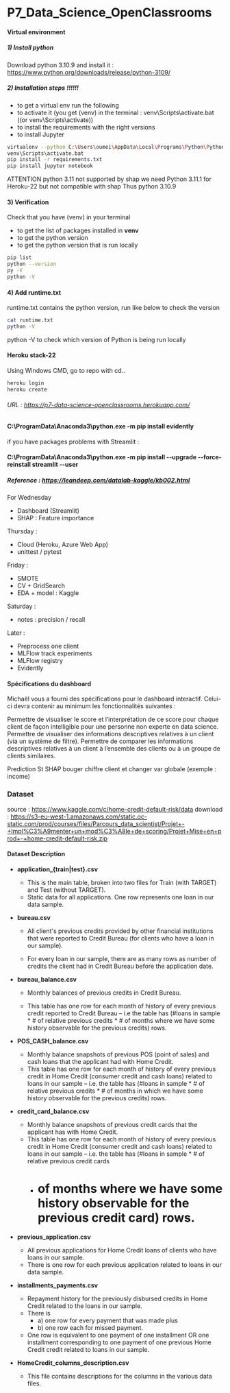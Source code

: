 # P7_Data_Science_OpenClassrooms

#### Virtual environment

##### 1) Install python

Download python 3.10.9 and install it : https://www.python.org/downloads/release/python-3109/

##### 2) Installation steps !!!!!!

- to get a virtual env run the following
- to activate it (you get (venv) in the terminal : venv\Scripts\activate.bat ((or venv\Scripts\activate))
- to install the requirements with the right versions
- to install Jupyter

````bash
virtualenv --python C:\Users\oumei\AppData\Local\Programs\Python\Python310\python.exe venv
venv\Scripts\activate.bat 
pip install -r requirements.txt
pip install jupyter notebook
````

ATTENTION python 3.11 not supported by shap
we need Python 3.11.1 for Heroku-22 but not compatible with shap
Thus python 3.10.9

#### 3) Verification

Check that you have (venv) in your terminal

- to get the list of packages installed in **venv**
- to get the python version
- to get the python version that is run locally

````bash
pip list
python --version
py -V
python -V
````

#### 4) Add runtime.txt

runtime.txt contains the python version, run like below to check the version

````bash
cat runtime.txt
python -V
````

python -V to check which version of Python is being run locally

#### Heroku stack-22

Using Windows CMD, go to repo with cd..

````bash
heroku login
heroku create
````

###### URL : https://p7-data-science-openclassrooms.herokuapp.com/

#### C:\ProgramData\Anaconda3\python.exe -m pip install evidently

if you have packages problems with Streamlit :

#### C:\ProgramData\Anaconda3\python.exe -m pip install --upgrade --force-reinstall streamlit --user

##### Reference : https://leandeep.com/datalab-kaggle/kb002.html

For Wednesday

- Dashboard (Streamlit)
- SHAP : Feature importance

Thursday :

- Cloud (Heroku, Azure Web App)
- unittest / pytest

Friday :

- SMOTE
- CV + GridSearch
- EDA + model : Kaggle

Saturday :

- notes : precision / recall

Later :

- Preprocess one client
- MLFlow track experiments
- MLFlow registry
- Evidently

#### Spécifications du dashboard

Michaël vous a fourni des spécifications pour le dashboard interactif. Celui-ci devra contenir au minimum les
fonctionnalités suivantes :

Permettre de visualiser le score et l’interprétation de ce score pour chaque client de façon intelligible pour une
personne non experte en data science.
Permettre de visualiser des informations descriptives relatives à un client (via un système de filtre).
Permettre de comparer les informations descriptives relatives à un client à l’ensemble des clients ou à un groupe de
clients similaires.

Prediction
St
SHAP
bouger chiffre client et changer var globale (exemple : income)

### Dataset

source : https://www.kaggle.com/c/home-credit-default-risk/data
download : https://s3-eu-west-1.amazonaws.com/static.oc-static.com/prod/courses/files/Parcours_data_scientist/Projet+-+Impl%C3%A9menter+un+mod%C3%A8le+de+scoring/Projet+Mise+en+prod+-+home-credit-default-risk.zip

#### Dataset Description

- **application_{train|test}.csv**

    - This is the main table, broken into two files for Train (with TARGET) and Test (without TARGET).
    - Static data for all applications. One row represents one loan in our data sample.


- **bureau.csv**

    - All client's previous credits provided by other financial institutions that were reported to Credit Bureau (for
      clients
      who have a loan in our sample).

    - For every loan in our sample, there are as many rows as number of credits the client had in Credit Bureau before
      the
      application date.


- **bureau_balance.csv**

    - Monthly balances of previous credits in Credit Bureau.

    - This table has one row for each month of history of every previous credit reported to Credit Bureau – i.e the
      table
      has (#loans in sample * # of relative previous credits * # of months where we have some history observable for the
      previous credits) rows.


- **POS_CASH_balance.csv**

    - Monthly balance snapshots of previous POS (point of sales) and cash loans that the applicant had with Home Credit.
    - This table has one row for each month of history of every previous credit in Home Credit (consumer credit and cash
      loans) related to loans in our sample – i.e. the table has (#loans in sample * # of relative previous credits * #
      of months in which we have some history observable for the previous credits) rows.

- **credit_card_balance.csv**

    - Monthly balance snapshots of previous credit cards that the applicant has with Home Credit.
    - This table has one row for each month of history of every previous credit in Home Credit (consumer credit and cash
      loans) related to loans in our sample – i.e. the table has (#loans in sample * # of relative previous credit cards
        * # of months where we have some history observable for the previous credit card) rows.

- **previous_application.csv**

    - All previous applications for Home Credit loans of clients who have loans in our sample.
    - There is one row for each previous application related to loans in our data sample.


- **installments_payments.csv**
    - Repayment history for the previously disbursed credits in Home Credit related to the loans in our sample.
    - There is
        - a) one row for every payment that was made plus
        - b) one row each for missed payment.
    - One row is equivalent to one payment of one installment OR one installment corresponding to one payment of one
      previous Home Credit credit related to loans in our sample.

- **HomeCredit_columns_description.csv**

    - This file contains descriptions for the columns in the various data files.
